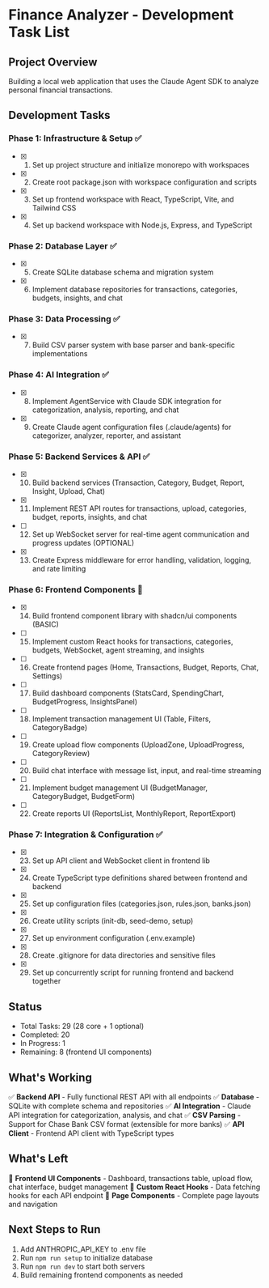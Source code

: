 # Finance Analyzer - Development Task List

## Project Overview
Building a local web application that uses the Claude Agent SDK to analyze personal financial transactions.

## Development Tasks

### Phase 1: Infrastructure & Setup ✅
- [x] 1. Set up project structure and initialize monorepo with workspaces
- [x] 2. Create root package.json with workspace configuration and scripts
- [x] 3. Set up frontend workspace with React, TypeScript, Vite, and Tailwind CSS
- [x] 4. Set up backend workspace with Node.js, Express, and TypeScript

### Phase 2: Database Layer ✅
- [x] 5. Create SQLite database schema and migration system
- [x] 6. Implement database repositories for transactions, categories, budgets, insights, and chat

### Phase 3: Data Processing ✅
- [x] 7. Build CSV parser system with base parser and bank-specific implementations

### Phase 4: AI Integration ✅
- [x] 8. Implement AgentService with Claude SDK integration for categorization, analysis, reporting, and chat
- [x] 9. Create Claude agent configuration files (.claude/agents) for categorizer, analyzer, reporter, and assistant

### Phase 5: Backend Services & API ✅
- [x] 10. Build backend services (Transaction, Category, Budget, Report, Insight, Upload, Chat)
- [x] 11. Implement REST API routes for transactions, upload, categories, budget, reports, insights, and chat
- [ ] 12. Set up WebSocket server for real-time agent communication and progress updates (OPTIONAL)
- [x] 13. Create Express middleware for error handling, validation, logging, and rate limiting

### Phase 6: Frontend Components 🚧
- [x] 14. Build frontend component library with shadcn/ui components (BASIC)
- [ ] 15. Implement custom React hooks for transactions, categories, budgets, WebSocket, agent streaming, and insights
- [ ] 16. Create frontend pages (Home, Transactions, Budget, Reports, Chat, Settings)
- [ ] 17. Build dashboard components (StatsCard, SpendingChart, BudgetProgress, InsightsPanel)
- [ ] 18. Implement transaction management UI (Table, Filters, CategoryBadge)
- [ ] 19. Create upload flow components (UploadZone, UploadProgress, CategoryReview)
- [ ] 20. Build chat interface with message list, input, and real-time streaming
- [ ] 21. Implement budget management UI (BudgetManager, CategoryBudget, BudgetForm)
- [ ] 22. Create reports UI (ReportsList, MonthlyReport, ReportExport)

### Phase 7: Integration & Configuration ✅
- [x] 23. Set up API client and WebSocket client in frontend lib
- [x] 24. Create TypeScript type definitions shared between frontend and backend
- [x] 25. Set up configuration files (categories.json, rules.json, banks.json)
- [x] 26. Create utility scripts (init-db, seed-demo, setup)
- [x] 27. Set up environment configuration (.env.example)
- [x] 28. Create .gitignore for data directories and sensitive files
- [x] 29. Set up concurrently script for running frontend and backend together

## Status
- Total Tasks: 29 (28 core + 1 optional)
- Completed: 20
- In Progress: 1
- Remaining: 8 (frontend UI components)

## What's Working
✅ **Backend API** - Fully functional REST API with all endpoints
✅ **Database** - SQLite with complete schema and repositories
✅ **AI Integration** - Claude API integration for categorization, analysis, and chat
✅ **CSV Parsing** - Support for Chase Bank CSV format (extensible for more banks)
✅ **API Client** - Frontend API client with TypeScript types

## What's Left
🚧 **Frontend UI Components** - Dashboard, transactions table, upload flow, chat interface, budget management
🚧 **Custom React Hooks** - Data fetching hooks for each API endpoint
🚧 **Page Components** - Complete page layouts and navigation

## Next Steps to Run
1. Add ANTHROPIC_API_KEY to .env file
2. Run `npm run setup` to initialize database
3. Run `npm run dev` to start both servers
4. Build remaining frontend components as needed
